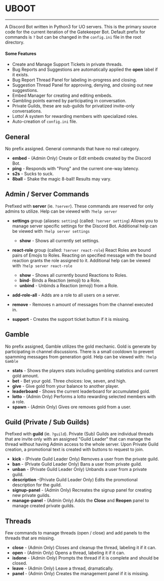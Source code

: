 # UBOOT

------------
A Discord Bot written in Python3 for UO servers. This is the primary source code for the current iteration of the Gatekeeper Bot. Default prefix for commands is `?` but can be changed in the `config.ini` file in the root directory.

#### Some Features
- Create and Manage Support Tickets in private threads.
- Bug Reports and Suggestions are automatically applied the **open** label if it exists.
- Bug Report Thread Panel for labeling in-progress and closing.
- Suggestion Thread Panel for approving, denying, and closing out new suggestions.
- Embed Manager for creating and editing embeds.
- Gambling points earned by participating in conversation.
- Private Guilds, these are sub-guilds for privatized invite-only conversations.
- Lotto! A system for rewarding members with specialized roles.
- Auto-creation of `config.ini` file.

## General
No prefix assigned. General commands that have no real category.
- **embed** - (Admin Only) Create or Edit embeds created by the Discord Bot.
- **ping** - Responds with "Pong" and the current one-way latency.
- **s2s** - Sucks to suck.
- **8ball** - Shake the magic 8-ball! Results may vary.

## Admin / Server Commands
Prefixed with **server** (ie. `?server`). These commands are reserved for only admins to utilize. Help can be viewed with `?help server`
- **settings** group (aliases: `setting`) (called: `?server setting`)
	Allows you to manage server specific settings for the Discord Bot.
	Additional help can be viewed with `?help server settings`
	- **show** - Shows all currently set settings.


- **react-role** group (called: `?server react-role`)
	React Roles are bound pairs of Emojis to Roles. Reacting on specified message with the bound reaction grants the role assigned to it.
	Additional help can be viewed with `?help server react-role`
	- **show** - Shows all currently bound Reactions to Roles.
	- **bind**- Binds a Reaction (emoji) to a Role.
	- **unbind** - Unbinds a Reaction (emoji) from a Role.


- **add-role-all** - Adds are a role to all users on a server.
- **remove** - Removes n amount of messages from the channel executed in.
- **support** - Creates the support ticket button if it is missing.

## Gamble
No prefix assigned, Gamble utilizes the gold mechanic. Gold is generate by participating in channel discussions. There is a small cooldown to prevent spamming messages from generation gold. Help can be viewed with: `?help Gamble`
- **stats** - Shows the players stats including gambling statistics and current gold amount.
- **bet** - Bet your gold. Three choices: low, seven, and high.
- **give** - Give gold from your balance to another player.
- **leaderboard** - Shows the current leaderboard for accumulated gold.
- **lotto** - (Admin Only) Performs a lotto rewarding selected members with a role.
- **spawn** - (Admin Only) Gives ore removes gold from a user.

## Guild (Private / Sub Guilds)
Prefixed with **guild** (ie. `?guild`).
Private (Sub) Guilds are individual threads that are invite only with an assigned "Guild Leader" that can manage the thread without having Admin access to the whole server. Upon Private Guild creation, a promotional text is created with buttons to request to join.
- **kick** - (Private Guild Leader Only) Removes a user from the private guild.
- **ban** - (Private Guild Leader Only) Bans a user from private guild.
- **unban** - (Private Guild Leader Only) Unbands a user from a private guild.
- **description** -(Private Guild Leader Only) Edits the promotional description for the guild.
- **signup-panel** - (Admin Only) Recreates the signup panel for creating new private guilds.
- **manage-panel** - (Admin Only) Adds the **Close** and **Reopen** panel to manage created private guilds.

## Threads
Few commands to manage threads (open / close) and add panels to the threads that are missing.
- **close** - (Admin Only) Closes and cleanup the thread, labeling it if it can.
- **open** - (Admin Only) Opens a thread, labeling it if it can.
- **isdone** - (Admin Only) Prompts the thread if it is complete and should be closed.
- **leave** - (Admin Only) Leave a thread, dramatically.
- **panel** - (Admin Only) Creates the management panel if it is missing.
